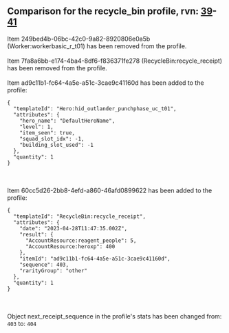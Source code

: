 ## Comparison for the recycle_bin profile, rvn: [39](https://github.com/PRO100KatYT/FortniteProfileRevisions/tree/main/profiles/recycle_bin/39%20recycle_bin.json)-[41](https://github.com/PRO100KatYT/FortniteProfileRevisions/tree/main/profiles/recycle_bin/41%20recycle_bin.json)

Item 249bed4b-06bc-42c0-9a82-8920806e0a5b (Worker:workerbasic_r_t01) has been removed from the profile.
<br><br>
Item 7fa8a6bb-e174-4ba4-8df6-f836371fe278 (RecycleBin:recycle_receipt) has been removed from the profile.
<br><br>
Item ad9c11b1-fc64-4a5e-a51c-3cae9c41160d has been added to the profile:

```
{
  "templateId": "Hero:hid_outlander_punchphase_uc_t01",
  "attributes": {
    "hero_name": "DefaultHeroName",
    "level": 1,
    "item_seen": true,
    "squad_slot_idx": -1,
    "building_slot_used": -1
  },
  "quantity": 1
}
```

<br><br>
Item 60cc5d26-2bb8-4efd-a860-46afd0899622 has been added to the profile:

```
{
  "templateId": "RecycleBin:recycle_receipt",
  "attributes": {
    "date": "2023-04-28T11:47:35.002Z",
    "result": {
      "AccountResource:reagent_people": 5,
      "AccountResource:heroxp": 400
    },
    "itemId": "ad9c11b1-fc64-4a5e-a51c-3cae9c41160d",
    "sequence": 403,
    "rarityGroup": "other"
  },
  "quantity": 1
}
```

<br><br>
Object next_receipt_sequence in the profile's stats has been changed from: `403` to: `404`
<br><br>
